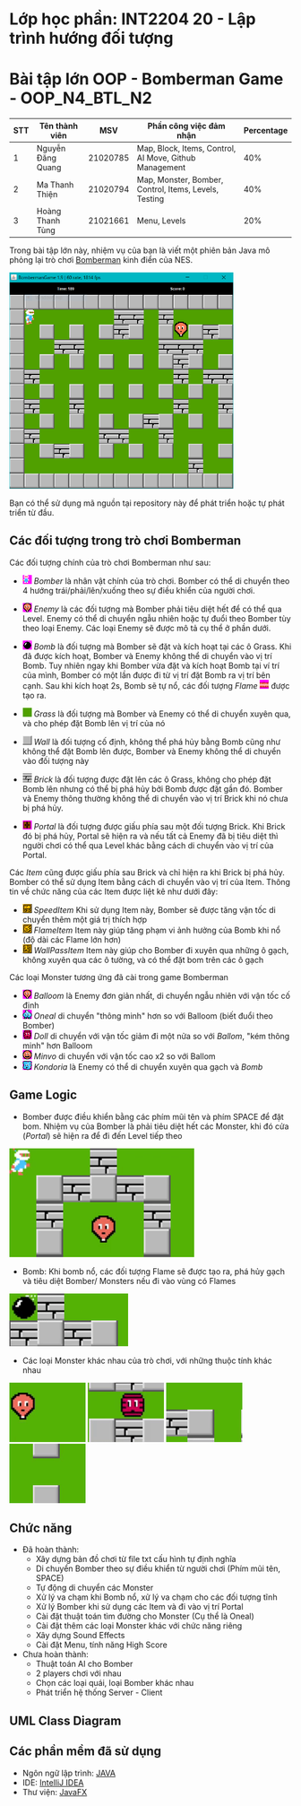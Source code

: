 # Lớp học phần: INT2204 20 - Lập trình hướng đối tượng

# Bài tập lớn OOP - Bomberman Game - OOP_N4_BTL_N2

| STT | Tên thành viên      | MSV        | Phần công việc đảm nhận                                | Percentage |
|-----|---------------------|------------|--------------------------------------------------------|------------|
| 1   | Nguyễn Đăng Quang   | 21020785   | Map, Block, Items, Control, AI Move, Github Management | 40%        |
| 2   | Ma Thanh Thiện      | 21020794   | Map, Monster, Bomber, Control, Items, Levels, Testing  | 40%        |
| 3   | Hoàng Thanh Tùng    | 21021661   | Menu, Levels                                           | 20%        |

Trong bài tập lớn này, nhiệm vụ của bạn là viết một phiên bản Java mô phỏng lại trò
chơi [Bomberman](https://www.youtube.com/watch?v=mKIOVwqgSXM) kinh điển của NES.

<img src="res/demo.png" alt="drawing" width="400"/>

Bạn có thể sử dụng mã nguồn tại repository này để phát triển hoặc tự phát triển từ đầu.

## Các đối tượng trong trò chơi Bomberman

Các đối tượng chính của trò chơi Bomberman như sau:

- ![](res/sprites/player_down.png) *Bomber* là nhân vật chính của trò chơi. Bomber có thể di chuyển theo 4 hướng
  trái/phải/lên/xuống theo sự điều khiển của người chơi.

- ![](res/sprites/balloom_left1.png) *Enemy* là các đối tượng mà Bomber phải tiêu diệt hết để có thể qua Level. Enemy có
  thể di chuyển ngẫu nhiên hoặc tự đuổi theo Bomber tùy theo loại Enemy. Các loại Enemy sẽ được mô tả cụ thể ở phần
  dưới.

- ![](res/sprites/bomb.png) *Bomb* là đối tượng mà Bomber sẽ đặt và kích hoạt tại các ô Grass. Khi đã được kích hoạt,
  Bomber và Enemy không thể di chuyển vào vị trí Bomb. Tuy nhiên ngay khi Bomber vừa đặt và kích hoạt Bomb tại ví trí
  của mình, Bomber có một lần được đi từ vị trí đặt Bomb ra vị trí bên cạnh. Sau khi kích hoạt 2s, Bomb sẽ tự nổ, các
  đối tượng *Flame* ![](res/sprites/explosion_horizontal.png) được tạo ra.

- ![](res/sprites/grass.png) *Grass* là đối tượng mà Bomber và Enemy có thể di chuyển xuyên qua, và cho phép đặt Bomb
  lên vị trí của nó

- ![](res/sprites/wall.png) *Wall* là đối tượng cố định, không thể phá hủy bằng Bomb cũng như không thể đặt Bomb lên
  được, Bomber và Enemy không thể di chuyển vào đối tượng này

- ![](res/sprites/brick.png) *Brick* là đối tượng được đặt lên các ô Grass, không cho phép đặt Bomb lên nhưng có thể bị
  phá hủy bởi Bomb được đặt gần đó. Bomber và Enemy thông thường không thể di chuyển vào vị trí Brick khi nó chưa bị phá
  hủy.

- ![](res/sprites/portal.png) *Portal* là đối tượng được giấu phía sau một đối tượng Brick. Khi Brick đó bị phá hủy,
  Portal sẽ hiện ra và nếu tất cả Enemy đã bị tiêu diệt thì người chơi có thể qua Level khác bằng cách di chuyển vào vị
  trí của Portal.

Các *Item* cũng được giấu phía sau Brick và chỉ hiện ra khi Brick bị phá hủy. Bomber có thể sử dụng Item bằng cách di
chuyển vào vị trí của Item. Thông tin về chức năng của các Item được liệt kê như dưới đây:

- ![](res/sprites/powerup_speed.png) *SpeedItem* Khi sử dụng Item này, Bomber sẽ được tăng vận tốc di chuyển thêm một
  giá trị thích hợp
- ![](res/sprites/powerup_flames.png) *FlameItem* Item này giúp tăng phạm vi ảnh hưởng của Bomb khi nổ (độ dài các Flame
  lớn hơn)
- ![](res/sprites/powerup_wallpass.png) *WallPassItem* Item này giúp cho Bomber đi xuyên qua những ô gạch, không xuyên
qua các ô tường, và có thể đặt bom trên các ô gạch

Các loại Monster tương ứng đã cài trong game Bomberman

- ![](res/sprites/balloom_left1.png) *Balloom* là Enemy đơn giản nhất, di chuyển ngẫu nhiên với vận tốc cố định
- ![](res/sprites/oneal_left1.png) *Oneal* di chuyển "thông minh" hơn so với Balloom (biết đuổi theo Bomber)
- ![](res/sprites/doll_left1.png) *Doll* di chuyển với vận tốc giảm đi một nửa so với *Ballom*, "kém thông minh" hơn Balloom
- ![](res/sprites/minvo_left1.png) *Minvo* di chuyển với vận tốc cao x2 so với Ballom
- ![](res/sprites/kondoria_left1.png) *Kondoria* là Enemy có thể di chuyển xuyên qua gạch và *Bomb*

## Game Logic
- Bomber được điều khiển bằng các phím mũi tên và phím SPACE để đặt bom. Nhiệm vụ của Bomber là phải tiêu diệt hết các
Monster, khi đó cửa (*Portal*) sẽ hiện ra để đi đến Level tiếp theo

![](res/screenshots/Character.gif)

- Bomb: Khi bomb nổ, các đối tượng Flame sẽ được tạo ra, phá hủy gạch và tiêu diệt Bomber/ Monsters nếu đi vào
vùng có Flames

![](res/screenshots/Bomb.gif)
- Các loại Monster khác nhau của trò chơi, với những thuộc tính khác nhau

![](res/screenshots/Ballom.gif)
![](res/screenshots/Doll.gif)
![](res/screenshots/Oneal.gif)
![](res/screenshots/Kondoria.gif)

## Chức năng
- Đã hoàn thành:
    + Xây dựng bản đồ chơi từ file txt cấu hình tự định nghĩa
    + Di chuyển Bomber theo sự điều khiển từ người chơi (Phím mũi tên, SPACE)
    + Tự động di chuyển các Monster
    + Xử lý va chạm khi Bomb nổ, xử lý va chạm cho các đối tượng tĩnh
    + Xử lý Bomber khi sử dụng các Item và đi vào vị trí Portal
    + Cài đặt thuật toán tìm đường cho Monster (Cụ thể là Oneal)
    + Cài đặt thêm các loại Monster khác với chức năng riêng
    + Xây dựng Sound Effects
    + Cài đặt Menu, tính năng High Score
- Chưa hoàn thành:
    + Thuật toán AI cho Bomber
    + 2 players chơi với nhau
    + Chọn các loại quái, loại Bomber khác nhau
    + Phát triển hệ thống Server - Client

## UML Class Diagram



## Các phần mềm đã sử dụng
- Ngôn ngữ lập trình: [JAVA](https://www.java.com/en/)
- IDE: [IntelliJ IDEA](https://www.jetbrains.com/idea/)
- Thư viện: [JavaFX](https://openjfx.io/)

